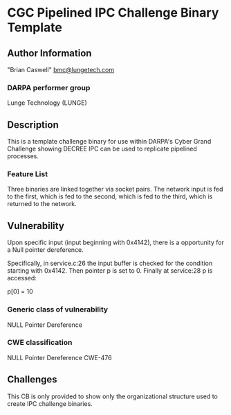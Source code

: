 # CGC Pipelined IPC Challenge Binary Template

## Author Information

"Brian Caswell" <bmc@lungetech.com>

### DARPA performer group
Lunge Technology (LUNGE)

## Description

This is a template challenge binary for use within DARPA's Cyber Grand Challenge showing DECREE IPC can be used to replicate pipelined processes.

### Feature List

Three binaries are linked together via socket pairs.  The network input is fed to the first, which is fed to the second, which is fed to the third, which is returned to the network.

## Vulnerability
Upon specific input (input beginning with 0x4142), there is a opportunity for a Null pointer dereference.

Specifically, in service.c:26 the input buffer is checked for the condition starting with 0x4142.  Then pointer  p is set to 0.  Finally at service:28 p is accessed:

p[0] = 10

### Generic class of vulnerability
NULL Pointer Dereference

### CWE classification
NULL Pointer Dereference
CWE-476

## Challenges

This CB is only provided to show only the organizational structure used to create IPC challenge binaries.
